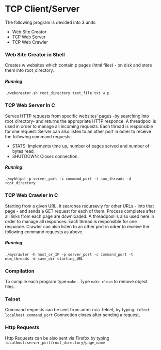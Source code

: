 # TCP Client/Server

The following program is devided into 3 units:
 - Web Site Creator
 - TCP Web Server
 - TCP Web Crawler
 
### Web Site Creator in Shell

Creates w websites which contain p pages (html files) - on disk and store them into root_directory.

##### Running
```
./webcreator.sh root_directory text_file.txt w p
```
### TCP Web Server in C

Serves HTTP requests from specific websites' pages -by searching into root_directory- and returns the appropriate HTTP responce. A threadpool is used in order to manage all incoming requests. Each thread is responsible for one request.
Server can also listen to an other port in odrer to receive the following command requests:
 * STATS: Implements time up, number of pages served and number of bytes read.
 * SHUTDOWN: Closes connection.

##### Running
```
./myhttpd -p server_port -c command_port -t num_threads -d root_directory
```
### TCP Web Crawler in C

Starting from a given URL, it searches recursevly for other URLs - into that page - and sends a GET request for each of them. Process completes after all links from each page are downloaded. A threadpool is also used here in order to manage all responces. Each thread is responsible for one responce.
Crawler can also listen to an other port in odrer to receive the following command requests as above.
 
##### Running
```
./mycrawler -h host_or_IP -p server_port -c command_port -t num_threads -d save_dir starting_URL
```
### Compilation
To compile each program type ```make``` . Type ```make clean``` to remove object files.

### Telnet
Command requests can be sent from admin via Telnet, by typing:
``` telnet localhost command_port ```
Connection closes after sending a request.

### Http Requests
Http Requests can be also sent via Firefox by typing 
``` localhost:server_port/root_directory/page_name``` 
 


